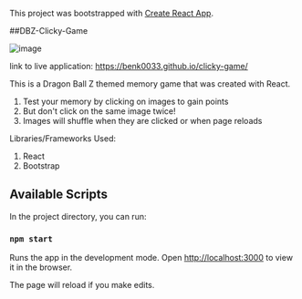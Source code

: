 This project was bootstrapped with [Create React App](https://github.com/facebook/create-react-app).

##DBZ-Clicky-Game

![image](https://user-images.githubusercontent.com/47204339/62593874-4dff7e80-b88d-11e9-9bc6-9a5bddf95a34.png)

link to live application: https://benk0033.github.io/clicky-game/

This is a Dragon Ball Z themed memory game that was created with React.

1. Test your memory by clicking on images to gain points
2. But don't click on the same image twice!
3. Images will shuffle when they are clicked or when page reloads

Libraries/Frameworks Used:

1. React
2. Bootstrap

## Available Scripts

In the project directory, you can run:

### `npm start`

Runs the app in the development mode.
Open [http://localhost:3000](http://localhost:3000) to view it in the browser.

The page will reload if you make edits.
